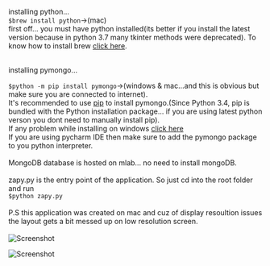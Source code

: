 installing python...<br>
`$brew install python`->(mac)<br>
first off... you must have python installed(its better if you install the latest version because in python 3.7 many tkinter methods were deprecated). To know how to install brew <a href="https://brew.sh/">click here</a>.

<br>
installing pymongo...<br>



`$python -m pip install pymongo`->(windows & mac...and this is obvious but make sure you are connected to internet).<br>
It's recommended to use <a href="https://pypi.org/project/pip/">pip</a> to install pymongo.(Since Python 3.4, pip is bundled with the Python installation package... if you are using latest python verson you dont need to manually install pip).<br>
If any problem while installing on windows <a href="http://api.mongodb.com/python/current/installation.html/">click here</a><br>
If you are using pycharm IDE then make sure to add the pymongo package to you python interpreter. <br><br>
MongoDB database is hosted on mlab... no need to install mongoDB.<br><br>
zapy.py is the entry point of the application. So just cd into the root folder and run<br>
`$python zapy.py`<br><br>
P.S this application was created on mac and cuz of display resoultion issues the layout gets a bit messed up on low resolution screen.<br><br>
![Screenshot](https://raw.githubusercontent.com/ZapySolo/sem4-mini-project-osl/master/asset/readmeIMG/Screenshot%202019-04-12%20at%207.24.48%20PM.png)

![Screenshot](https://raw.githubusercontent.com/ZapySolo/sem4-mini-project-osl/master/asset/readmeIMG/Screenshot%202019-04-12%20at%207.25.30%20PM.png)
